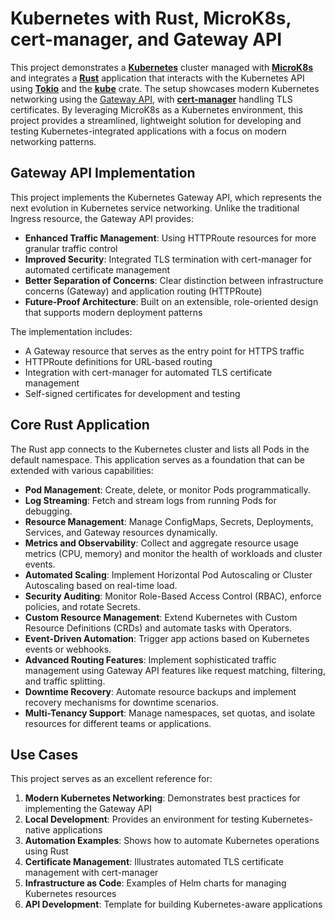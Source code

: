 # Kubernetes with Rust, MicroK8s, cert-manager, and Gateway API

This project demonstrates a [**Kubernetes**](https://kubernetes.io/) cluster managed with [**MicroK8s**](https://microk8s.io/) and integrates a [**Rust**](https://www.rust-lang.org/) application that interacts with the Kubernetes API using [**Tokio**](https://tokio.rs/) and the [**kube**](https://kube.rs/) crate. The setup showcases modern Kubernetes networking using the [Gateway API](https://gateway-api.sigs.k8s.io/), with [**cert-manager**](https://cert-manager.io/) handling TLS certificates. By leveraging MicroK8s as a Kubernetes environment, this project provides a streamlined, lightweight solution for developing and testing Kubernetes-integrated applications with a focus on modern networking patterns.

## Gateway API Implementation

This project implements the Kubernetes Gateway API, which represents the next evolution in Kubernetes service networking. Unlike the traditional Ingress resource, the Gateway API provides:

- **Enhanced Traffic Management**: Using HTTPRoute resources for more granular traffic control
- **Improved Security**: Integrated TLS termination with cert-manager for automated certificate management
- **Better Separation of Concerns**: Clear distinction between infrastructure concerns (Gateway) and application routing (HTTPRoute)
- **Future-Proof Architecture**: Built on an extensible, role-oriented design that supports modern deployment patterns

The implementation includes:

- A Gateway resource that serves as the entry point for HTTPS traffic
- HTTPRoute definitions for URL-based routing
- Integration with cert-manager for automated TLS certificate management
- Self-signed certificates for development and testing

## Core Rust Application

The Rust app connects to the Kubernetes cluster and lists all Pods in the default namespace. This application serves as a foundation that can be extended with various capabilities:

- **Pod Management**: Create, delete, or monitor Pods programmatically.
- **Log Streaming**: Fetch and stream logs from running Pods for debugging.
- **Resource Management**: Manage ConfigMaps, Secrets, Deployments, Services, and Gateway resources dynamically.
- **Metrics and Observability**: Collect and aggregate resource usage metrics (CPU, memory) and monitor the health of workloads and cluster events.
- **Automated Scaling**: Implement Horizontal Pod Autoscaling or Cluster Autoscaling based on real-time load.
- **Security Auditing**: Monitor Role-Based Access Control (RBAC), enforce policies, and rotate Secrets.
- **Custom Resource Management**: Extend Kubernetes with Custom Resource Definitions (CRDs) and automate tasks with Operators.
- **Event-Driven Automation**: Trigger app actions based on Kubernetes events or webhooks.
- **Advanced Routing Features**: Implement sophisticated traffic management using Gateway API features like request matching, filtering, and traffic splitting.
- **Downtime Recovery**: Automate resource backups and implement recovery mechanisms for downtime scenarios.
- **Multi-Tenancy Support**: Manage namespaces, set quotas, and isolate resources for different teams or applications.

## Use Cases

This project serves as an excellent reference for:

1. **Modern Kubernetes Networking**: Demonstrates best practices for implementing the Gateway API
2. **Local Development**: Provides an environment for testing Kubernetes-native applications
3. **Automation Examples**: Shows how to automate Kubernetes operations using Rust
4. **Certificate Management**: Illustrates automated TLS certificate management with cert-manager
5. **Infrastructure as Code**: Examples of Helm charts for managing Kubernetes resources
6. **API Development**: Template for building Kubernetes-aware applications
